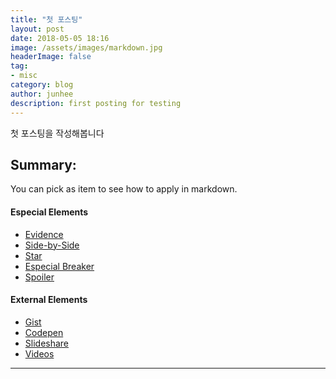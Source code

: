 ```yaml
---
title: "첫 포스팅"
layout: post
date: 2018-05-05 18:16
image: /assets/images/markdown.jpg
headerImage: false
tag:
- misc
category: blog
author: junhee
description: first posting for testing
---
```


첫 포스팅을 작성해봅니다
## Summary:

You can pick as item to see how to apply in markdown.

#### Especial Elements
- [Evidence](#evidence)
- [Side-by-Side](#side-by-side)
- [Star](#star)
- [Especial Breaker](#especial-breaker)
- [Spoiler](#spoiler)

#### External Elements
- [Gist](#gist)
- [Codepen](#codepen)
- [Slideshare](#slideshare)
- [Videos](#videos)

---

